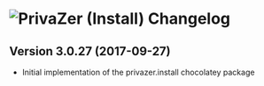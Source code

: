 # ![PrivaZer (Install) Changelog](https://img.shields.io/badge/PrivaZer%20(Install)-Package%20Changelog-blue.svg?style=for-the-badge)

## Version 3.0.27 (2017-09-27)
- Initial implementation of the privazer.install chocolatey package
